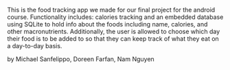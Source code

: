 This is the food tracking app we made for our final project for the android course. Functionality includes: calories tracking and an embedded database using SQLite to hold info about the foods including name, calories, and other macronutrients. Additionally, the user is allowed to choose which day their food is to be added to so that they can keep track of what they eat on a day-to-day basis. 

by Michael Sanfelippo, Doreen Farfan, Nam Nguyen
